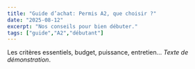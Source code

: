 ```yaml
---
title: "Guide d’achat: Permis A2, que choisir ?"
date: "2025-08-12"
excerpt: "Nos conseils pour bien débuter."
tags: ["guide","A2","débutant"]
---
```

Les critères essentiels, budget, puissance, entretien… *Texte de démonstration*.

